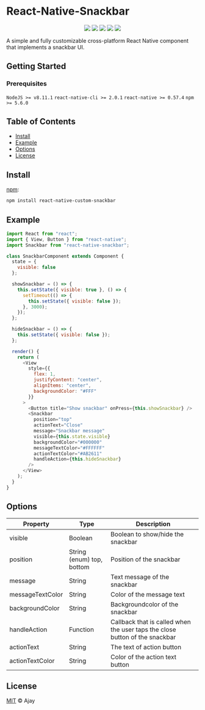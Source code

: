 # React-Native-Snackbar

<div style="text-align: center">
  <img src="https://badgen.net/badge/node@LTS/>=8.11.1/green">
  <img src="https://badgen.net/badge/npm/>=5.6.0/blue">
  <img src="https://badgen.net/badge/react-native/>=0.57.4/orange">
  <img src="https://badgen.net/badge/code style/standard/yellow">
  <img src="https://badgen.net/badge/release/v1.0/pink">
</div>

A simple and fully customizable cross-platform React Native component that implements a snackbar UI.

## Getting Started

### Prerequisites

`NodeJS >= v8.11.1`
`react-native-cli >= 2.0.1`
`react-native >= 0.57.4`
`npm >= 5.6.0`

## Table of Contents

- [Install](#install)
- [Example](#example)
- [Options](#options)
- [License](#license)

## Install

[npm][]:

```sh
npm install react-native-custom-snackbar
```

## Example

```js
import React from "react";
import { View, Button } from "react-native";
import Snackbar from "react-native-snackbar";

class SnackbarComponent extends Component {
  state = {
    visible: false
  };

  showSnackbar = () => {
    this.setState({ visible: true }, () => {
      setTimeout(() => {
        this.setState({ visible: false });
      }, 3000);
    });
  };

  hideSnackbar = () => {
    this.setState({ visible: false });
  };

  render() {
    return (
      <View
        style={{
          flex: 1,
          justifyContent: "center",
          alignItems: "center",
          backgroundColor: "#FFF"
        }}
      >
        <Button title="Show snackbar" onPress={this.showSnackbar} />
        <Snackbar
          position="top"
          actionText="Close"
          message="Snackbar message"
          visible={this.state.visible}
          backgroundColor="#000000"
          messageTextColor="#FFFFFF"
          actionTextColor="#AB2611"
          handleAction={this.hideSnackbar}
        />
      </View>
    );
  }
}
```

## Options

| Property         | Type                      | Description                                                                 |
| ---------------- | ------------------------- | --------------------------------------------------------------------------- |
| visible          | Boolean                   | Boolean to show/hide the snackbar                                           |
| position         | String (enum) top, bottom | Position of the snackbar                                                    |
| message          | String                    | Text message of the snackbar                                                |
| messageTextColor | String                    | Color of the message text                                                   |
| backgroundColor  | String                    | Backgroundcolor of the snackbar                                             |
| handleAction     | Function                  | Callback that is called when the user taps the close button of the snackbar |
| actionText       | String                    | The text of action button                                                   |
| actionTextColor  | String                    | Color of the action text button                                             |

## License

[MIT](LICENSE) © Ajay

##

[npm]: https://www.npmjs.com/
